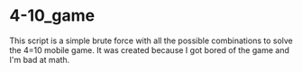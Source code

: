 # 4-10_game
This script is a simple brute force with all the possible combinations to solve the 4=10 mobile game.
It was created because I got bored of the game and I'm bad at math.